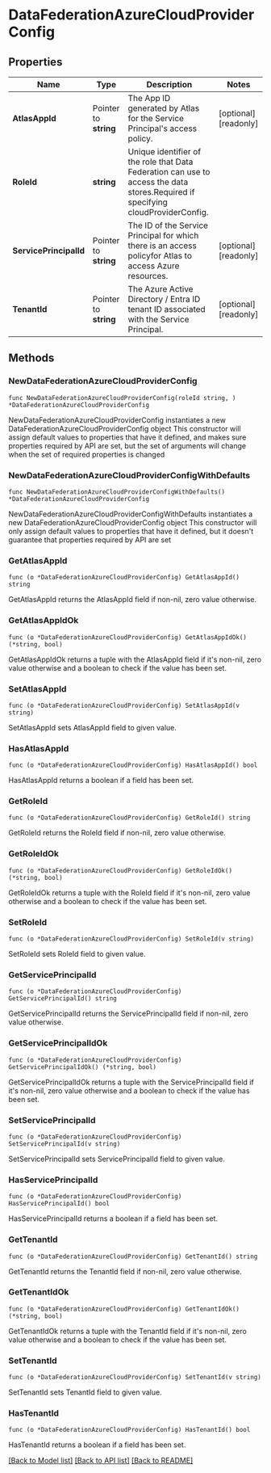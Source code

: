# DataFederationAzureCloudProviderConfig

## Properties

Name | Type | Description | Notes
------------ | ------------- | ------------- | -------------
**AtlasAppId** | Pointer to **string** | The App ID generated by Atlas for the Service Principal&#39;s access policy. | [optional] [readonly] 
**RoleId** | **string** | Unique identifier of the role that Data Federation can use to access the data stores.Required if specifying cloudProviderConfig. | 
**ServicePrincipalId** | Pointer to **string** | The ID of the Service Principal for which there is an access policyfor Atlas to access Azure resources. | [optional] [readonly] 
**TenantId** | Pointer to **string** | The Azure Active Directory / Entra ID tenant ID associated with the Service Principal. | [optional] [readonly] 

## Methods

### NewDataFederationAzureCloudProviderConfig

`func NewDataFederationAzureCloudProviderConfig(roleId string, ) *DataFederationAzureCloudProviderConfig`

NewDataFederationAzureCloudProviderConfig instantiates a new DataFederationAzureCloudProviderConfig object
This constructor will assign default values to properties that have it defined,
and makes sure properties required by API are set, but the set of arguments
will change when the set of required properties is changed

### NewDataFederationAzureCloudProviderConfigWithDefaults

`func NewDataFederationAzureCloudProviderConfigWithDefaults() *DataFederationAzureCloudProviderConfig`

NewDataFederationAzureCloudProviderConfigWithDefaults instantiates a new DataFederationAzureCloudProviderConfig object
This constructor will only assign default values to properties that have it defined,
but it doesn't guarantee that properties required by API are set

### GetAtlasAppId

`func (o *DataFederationAzureCloudProviderConfig) GetAtlasAppId() string`

GetAtlasAppId returns the AtlasAppId field if non-nil, zero value otherwise.

### GetAtlasAppIdOk

`func (o *DataFederationAzureCloudProviderConfig) GetAtlasAppIdOk() (*string, bool)`

GetAtlasAppIdOk returns a tuple with the AtlasAppId field if it's non-nil, zero value otherwise
and a boolean to check if the value has been set.

### SetAtlasAppId

`func (o *DataFederationAzureCloudProviderConfig) SetAtlasAppId(v string)`

SetAtlasAppId sets AtlasAppId field to given value.

### HasAtlasAppId

`func (o *DataFederationAzureCloudProviderConfig) HasAtlasAppId() bool`

HasAtlasAppId returns a boolean if a field has been set.
### GetRoleId

`func (o *DataFederationAzureCloudProviderConfig) GetRoleId() string`

GetRoleId returns the RoleId field if non-nil, zero value otherwise.

### GetRoleIdOk

`func (o *DataFederationAzureCloudProviderConfig) GetRoleIdOk() (*string, bool)`

GetRoleIdOk returns a tuple with the RoleId field if it's non-nil, zero value otherwise
and a boolean to check if the value has been set.

### SetRoleId

`func (o *DataFederationAzureCloudProviderConfig) SetRoleId(v string)`

SetRoleId sets RoleId field to given value.

### GetServicePrincipalId

`func (o *DataFederationAzureCloudProviderConfig) GetServicePrincipalId() string`

GetServicePrincipalId returns the ServicePrincipalId field if non-nil, zero value otherwise.

### GetServicePrincipalIdOk

`func (o *DataFederationAzureCloudProviderConfig) GetServicePrincipalIdOk() (*string, bool)`

GetServicePrincipalIdOk returns a tuple with the ServicePrincipalId field if it's non-nil, zero value otherwise
and a boolean to check if the value has been set.

### SetServicePrincipalId

`func (o *DataFederationAzureCloudProviderConfig) SetServicePrincipalId(v string)`

SetServicePrincipalId sets ServicePrincipalId field to given value.

### HasServicePrincipalId

`func (o *DataFederationAzureCloudProviderConfig) HasServicePrincipalId() bool`

HasServicePrincipalId returns a boolean if a field has been set.
### GetTenantId

`func (o *DataFederationAzureCloudProviderConfig) GetTenantId() string`

GetTenantId returns the TenantId field if non-nil, zero value otherwise.

### GetTenantIdOk

`func (o *DataFederationAzureCloudProviderConfig) GetTenantIdOk() (*string, bool)`

GetTenantIdOk returns a tuple with the TenantId field if it's non-nil, zero value otherwise
and a boolean to check if the value has been set.

### SetTenantId

`func (o *DataFederationAzureCloudProviderConfig) SetTenantId(v string)`

SetTenantId sets TenantId field to given value.

### HasTenantId

`func (o *DataFederationAzureCloudProviderConfig) HasTenantId() bool`

HasTenantId returns a boolean if a field has been set.

[[Back to Model list]](../README.md#documentation-for-models) [[Back to API list]](../README.md#documentation-for-api-endpoints) [[Back to README]](../README.md)


